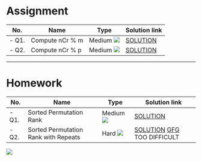 # Assignment

| No.   | Name            | Type                                                        | Solution link                                                        |
|-------|-----------------|-------------------------------------------------------------|----------------------------------------------------------------------|
| - Q1. | Compute nCr % m | Medium [![](https://img.shields.io/badge/-MEDIUM-yellow)]() | [SOLUTION](src/main/java/com/scaler/dsa/assignment/ComputenCrm.java) |
| - Q2. | Compute nCr % p | Medium [![](https://img.shields.io/badge/-MEDIUM-yellow)]() | [SOLUTION](src/main/java/com/scaler/dsa/assignment/ComputenCrp.java) |

*** 

# Homework

| No.   | Name                                 | Type                                                        | Solution link                                                                                                 |
|-------|--------------------------------------|-------------------------------------------------------------|---------------------------------------------------------------------------------------------------------------|
| - Q1. | Sorted Permutation Rank              | Medium [![](https://img.shields.io/badge/-MEDIUM-yellow)]() | [SOLUTION](src/main/java/com/scaler/dsa/homework/SortedPermutationRank.java)                                  |
| - Q2. | Sorted Permutation Rank with Repeats | Hard [![](https://img.shields.io/badge/-HARD-red)]()        | [SOLUTION](src/main/java/com/scaler/dsa/homework/SortedPermutationRankwithRepeats.java) [GFG]() TOO DIFFICULT |

[![](https://img.shields.io/badge/github-blue?style=for-the-badge)](https://github.com/pashmash372) 

 ~~~~~~~~